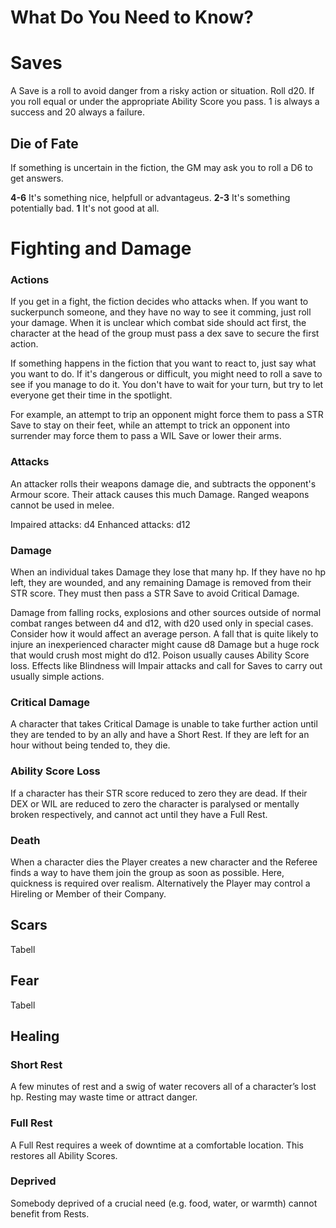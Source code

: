 # What Do You Need to Know?

# Saves

A Save is a roll to avoid danger from a risky action or situation. 
Roll d20. If you roll equal or under the appropriate Ability Score you pass. 1 is always a success and 20 always a failure.

## Die of Fate

If something is uncertain in the fiction, the GM may ask you to roll a D6 to get answers.

__4-6__ It's something nice, helpfull or advantageus.
__2-3__ It's something potentially bad.
__1__   It's not good at all.

# Fighting and Damage

### Actions

If you get in a fight, the fiction decides who attacks when. If you want to suckerpunch someone, and they have no way to see it comming, just roll your damage. When it is unclear which combat side should act first, the character at the head of the group must pass a dex save to secure the first action.

If something happens in the fiction that you want to react to, just say what you want to do. If it's dangerous or difficult, you might need to roll a save to see if you manage to do it. You don't have to wait for your turn, but try to let everyone get their time in the spotlight.

For example, an attempt to trip an opponent might force them to pass a STR Save to stay on their feet, while an attempt to trick an opponent into surrender may force them to pass a WIL Save or lower their arms. 

### Attacks

An attacker rolls their weapons damage die, and subtracts the opponent's Armour score. Their attack causes this much Damage. 
Ranged weapons cannot be used in melee.

Impaired attacks: d4
Enhanced attacks: d12

### Damage

When an individual takes Damage they lose that many hp. 
If they have no hp left, they are wounded, and any remaining Damage is removed from their STR score. 
They must then pass a STR Save to avoid Critical Damage. 

Damage from falling rocks, explosions and other sources outside of normal combat ranges between d4 and d12, with d20 used only in special cases. 
Consider how it would affect an average person. 
A fall that is quite likely to injure an inexperienced character might cause d8 Damage but a huge rock that would crush most might do d12. 
Poison usually causes Ability Score loss. 
Effects like Blindness will Impair attacks and call for Saves to carry out usually simple actions. 

### Critical Damage

A character that takes Critical Damage is unable to take further action until they are tended to by an ally and have a Short Rest. If they are left for an hour without being tended to, they die. 

### Ability Score Loss

If a character has their STR score reduced to zero they are dead. If their DEX or WIL are reduced to zero the character is paralysed or mentally broken respectively, and cannot act until they have a Full Rest. 

### Death 

When a character dies the Player creates a new character and the Referee finds a way to have them join the group as soon as possible. Here, quickness is required over realism. Alternatively the Player may control a Hireling or Member of their Company.

## Scars

Tabell

## Fear

Tabell

## Healing 

### Short Rest

A few minutes of rest and a swig of water recovers all of a character’s lost hp. Resting may waste time or attract danger. 

### Full Rest

A Full Rest requires a week of downtime at a comfortable location. This restores all Ability Scores.

### Deprived

Somebody deprived of a crucial need (e.g. food, water, or warmth) cannot benefit from Rests.



